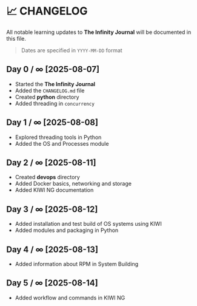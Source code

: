 # 📈 CHANGELOG

All notable learning updates to **The Infinity Journal** will be documented in this file.
> Dates are specified in `YYYY-MM-DD` format

## Day 0 / ∞ [2025-08-07]

- Started the **The Infinity Journal**
- Added the `CHANGELOG.md` file
- Created **python** directory
- Added threading in `concurrency`

## Day 1 / ∞ [2025-08-08]

- Explored threading tools in Python
- Added the OS and Processes module

## Day 2 / ∞ [2025-08-11]

- Created **devops** directory
- Added Docker basics, networking and storage
- Added KIWI NG documentation

## Day 3 / ∞ [2025-08-12]

- Added installation and test build of OS systems using KIWI
- Added modules and packaging in Python

## Day 4 / ∞ [2025-08-13]

- Added information about RPM in System Building

## Day 5 / ∞ [2025-08-14]

- Added workflow and commands in KIWI NG
